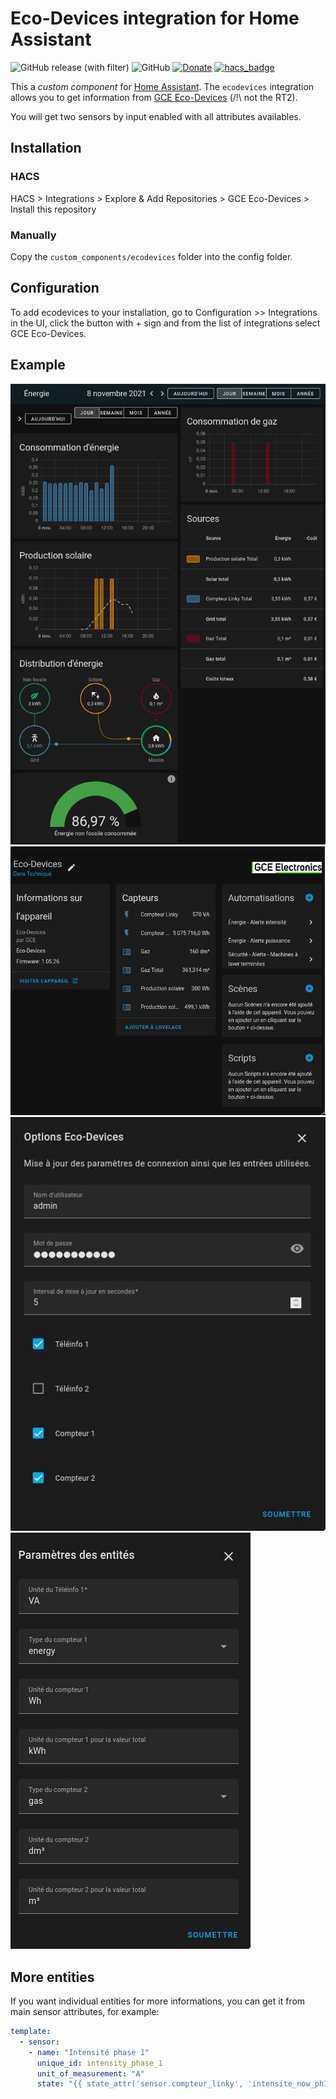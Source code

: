 # Eco-Devices integration for Home Assistant

![GitHub release (with filter)](https://img.shields.io/github/v/release/aohzan/ecodevices) ![GitHub](https://img.shields.io/github/license/aohzan/ecodevices) [![Donate](https://img.shields.io/badge/$-support-ff69b4.svg?style=flat)](https://github.com/sponsors/Aohzan) [![hacs_badge](https://img.shields.io/badge/HACS-Default-41BDF5.svg)](https://github.com/hacs/integration)

This a _custom component_ for [Home Assistant](https://www.home-assistant.io/).
The `ecodevices` integration allows you to get information from [GCE Eco-Devices](http://gce-electronics.com/fr/carte-relais-ethernet-module-rail-din/409-teleinformation-ethernet-ecodevices.html) (/!\ not the RT2).

You will get two sensors by input enabled with all attributes availables.

## Installation

### HACS

HACS > Integrations > Explore & Add Repositories > GCE Eco-Devices > Install this repository

### Manually

Copy the `custom_components/ecodevices` folder into the config folder.

## Configuration

To add ecodevices to your installation, go to Configuration >> Integrations in the UI, click the button with + sign and from the list of integrations select GCE Eco-Devices.

## Example

![[Energy Dashboard]](.readme_content/ecodevices_energy.jpg)
![[Device page]](.readme_content/ecodevices_entities.jpg)
![[Options]](.readme_content/ecodevices_options.jpg)
![[Params]](.readme_content/ecodevices_params.jpg)

## More entities

If you want individual entities for more informations, you can get it from main sensor attributes, for example:

```yaml
template:
  - sensor:
    - name: "Intensité phase 1"
      unique_id: intensity_phase_1
      unit_of_measurement: "A"
      state: "{{ state_attr('sensor.compteur_linky', 'intensite_now_ph1') | int }}"
```
